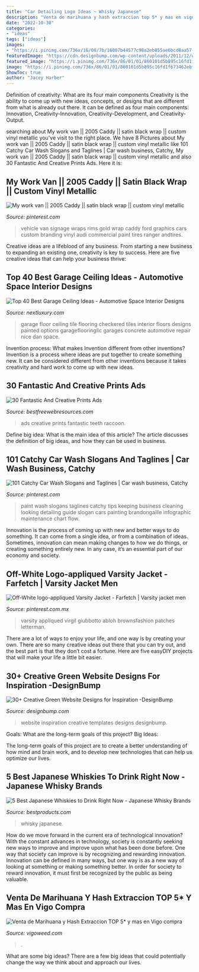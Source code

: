 ```yaml
---
title: "Car Detailing Logo Ideas ~ Whisky Japanese"
description: "Venta de marihuana y hash extraccion top 5* y mas en vigo compra"
date: "2022-10-30"
categories:
- "ideas"
tags: ["ideas"]
images:
- "https://i.pinimg.com/736x/16/00/7b/16007b44577c98a2eb055ae6bcd8aa57--vehicle-wraps-gold-paint.jpg"
featuredImage: "https://cdn.designbump.com/wp-content/uploads/2011/12/website-design-green-templates-inspiration-inspire-inspiring-001.jpg"
featured_image: "https://i.pinimg.com/736x/86/01/01/860101d5b895c16fd1f673462ebf3624.jpg"
image: "https://i.pinimg.com/736x/86/01/01/860101d5b895c16fd1f673462ebf3624.jpg"
ShowToc: true
author: "Jacey Harber"
---
```



Definition of creativity: What are its four main components
Creativity is the ability to come up with new ideas, concepts, or designs that are different from what is already out there. It can be defined as four main components: Innovation, Creativity-Innovation, Creativity-Development, and Creativity-Output.

	

		
searching about My work van || 2005 Caddy || satin black wrap || custom vinyl metallic you've visit to the right place. We have 8 Pictures about My work van || 2005 Caddy || satin black wrap || custom vinyl metallic like 101 Catchy Car Wash Slogans and Taglines | Car wash business, Catchy, My work van || 2005 Caddy || satin black wrap || custom vinyl metallic and also 30 Fantastic And Creative Prints Ads. Here it is:
		
    
## My Work Van || 2005 Caddy || Satin Black Wrap || Custom Vinyl Metallic

<img loading=lazy src="https://i.pinimg.com/736x/16/00/7b/16007b44577c98a2eb055ae6bcd8aa57--vehicle-wraps-gold-paint.jpg" onerror="this.onerror=null;this.src='https://tse2.mm.bing.net/th?id=OIP.hH-K4Us5VVjYZWfOk2eKmQHaHa&amp;pid=15.1';" alt="My work van || 2005 Caddy || satin black wrap || custom vinyl metallic">

_Source: pinterest.com_

>vehicle van signage wraps rims gold wrap caddy ford graphics cars custom branding vinyl audi commercial paint tires ranger andtires. 

	

Creative ideas are a lifeblood of any business. From starting a new business to expanding an existing one, creativity is key to success. Here are five creative ideas that can help your business thrive:

    
## Top 40 Best Garage Ceiling Ideas - Automotive Space Interior Designs

<img loading=lazy src="http://nextluxury.com/wp-content/uploads/grey-painted-garage-ceiling-ideas.jpg" onerror="this.onerror=null;this.src='https://tse1.mm.bing.net/th?id=OIP.1TIa8LlY5HevNTla47jE5QHaFj&amp;pid=15.1';" alt="Top 40 Best Garage Ceiling Ideas - Automotive Space Interior Designs">

_Source: nextluxury.com_

>garage floor ceiling tile flooring checkered tiles interior floors designs painted options garageflooringllc garages concrete automotive repair nice dan space. 

	

Invention process: What makes Invention different from other inventions?
Invention is a process where ideas are put together to create something new. It can be considered different from other inventions because it takes creativity and hard work to come up with new ideas.

    
## 30 Fantastic And Creative Prints Ads

<img loading=lazy src="http://www.bestfreewebresources.com/wp-content/uploads/2013/02/print-ads-10.jpg" onerror="this.onerror=null;this.src='https://tse3.mm.bing.net/th?id=OIP.W4e9Q63mmwleRYo8si2p7wHaJk&amp;pid=15.1';" alt="30 Fantastic And Creative Prints Ads">

_Source: bestfreewebresources.com_

>ads creative prints fantastic teeth raccoon. 

	

Define big idea: What is the main idea of this article?
The article discusses the definition of big ideas, and how they can be used in business.

    
## 101 Catchy Car Wash Slogans And Taglines | Car Wash Business, Catchy

<img loading=lazy src="https://i.pinimg.com/736x/86/01/01/860101d5b895c16fd1f673462ebf3624.jpg" onerror="this.onerror=null;this.src='https://tse1.mm.bing.net/th?id=OIP.43sjnKfxW_OcRs-2bRBgTgHaP0&amp;pid=15.1';" alt="101 Catchy Car Wash Slogans and Taglines | Car wash business, Catchy">

_Source: pinterest.com_

>paint wash slogans taglines catchy tips keeping business cleaning looking detailing guide slogan cars painting brandongaille infographic maintenance chart flow. 

	

Innovation is the process of coming up with new and better ways to do something. It can come from a single idea, or from a combination of ideas. Sometimes, innovation can mean making changes to how we do things, or creating something entirely new. In any case, it’s an essential part of our economy and society.

    
## Off-White Logo-appliqued Varsity Jacket - Farfetch | Varsity Jacket Men

<img loading=lazy src="https://i.pinimg.com/736x/00/9e/80/009e8064ac0f8fd255a0c06cf48fec57.jpg" onerror="this.onerror=null;this.src='https://tse4.mm.bing.net/th?id=OIP.RIKIirrP_YPp6w10b4J9rgHaJ4&amp;pid=15.1';" alt="Off-White logo-appliqued Varsity Jacket - Farfetch | Varsity jacket men">

_Source: pinterest.com.mx_

>varsity appliqued virgil giubbotto abloh brownsfashion patches letterman. 

	

There are a lot of ways to enjoy your life, and one way is by creating your own. There are so many creative ideas out there that you can try out, and the best part is that they don’t cost a fortune. Here are five easyDIY projects that will make your life a little bit easier.

    
## 30+ Creative Green Website Designs For Inspiration -DesignBump

<img loading=lazy src="https://cdn.designbump.com/wp-content/uploads/2011/12/website-design-green-templates-inspiration-inspire-inspiring-001.jpg" onerror="this.onerror=null;this.src='https://tse1.mm.bing.net/th?id=OIP.7xwJQmLdAYOo49OKdG0SdgHaEC&amp;pid=15.1';" alt="30+ Creative Green Website Designs for Inspiration -DesignBump">

_Source: designbump.com_

>website inspiration creative templates designs designbump. 

	

Goals: What are the long-term goals of this project?
Big Ideas: 

The long-term goals of this project are to create a better understanding of how mind and brain work, and to develop new technologies that can help us optimize our lives.

    
## 5 Best Japanese Whiskies To Drink Right Now - Japanese Whisky Brands

<img loading=lazy src="https://hips.hearstapps.com/hmg-prod.s3.amazonaws.com/images/japanese-whisky-1553536532.jpg?crop=1.00xw:1.00xh;0,0&amp;resize=1200:*" onerror="this.onerror=null;this.src='https://tse4.mm.bing.net/th?id=OIP.sKA3TSQSyvBGr95xznMAgQHaDt&amp;pid=15.1';" alt="5 Best Japanese Whiskies to Drink Right Now - Japanese Whisky Brands">

_Source: bestproducts.com_

>whisky japanese. 

	

How do we move forward in the current era of technological innovation? With the constant advances in technology, society is constantly seeking new ways to improve and improve upon what has been done before. One way that society can improve is by recognizing and rewarding innovation. Innovation can be defined in many ways, but one way is as a new way of looking at something or making something better. In order for society to reward innovation, it must first be recognized by the public as being valuable.

    
## Venta De Marihuana Y Hash Extraccion TOP 5* Y Mas En Vigo Compra

<img loading=lazy src="https://vigoweed.com/wp-content/uploads/2020/09/IMG-20200728-WA0040.jpg" onerror="this.onerror=null;this.src='https://tse2.mm.bing.net/th?id=OIP.pECiQiyUp9lH-A2BKW5X7QHaJ4&amp;pid=15.1';" alt="Venta de Marihuana y Hash Extraccion TOP 5* y mas en Vigo compra">

_Source: vigoweed.com_

>. 

	

What are some big ideas?
There are a few big ideas that could potentially change the way we think about and approach our lives.

